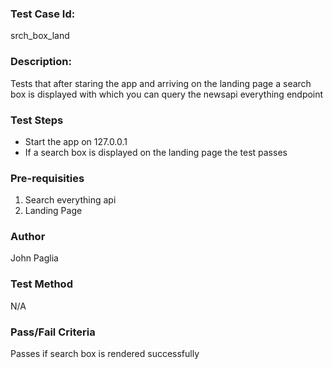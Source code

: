 ### Test Case Id: 
srch_box_land

### Description:
Tests that after staring the app and arriving on the landing page a search box is displayed with which you can query the newsapi everything endpoint

### Test Steps
- Start the app on 127.0.0.1
- If a search box is displayed on the landing page the test passes

### Pre-requisities
1. Search everything api 
2. Landing Page

### Author
John Paglia

### Test Method
N/A

### Pass/Fail Criteria
Passes if search box is rendered successfully
